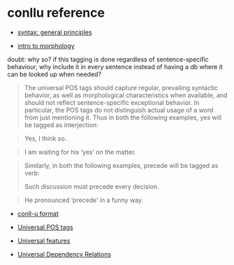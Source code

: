 # conllu reference

- [syntax: general principles](http://universaldependencies.org/u/overview/syntax.html)

- [intro to morphology](http://universaldependencies.org/u/overview/morphology.html)

doubt: why so? if this tagging is done regardless of sentence-specific
behaviour, why include it in every sentence instead of having a db
where it can be looked up when needed?

> The universal POS tags should capture regular, prevailing syntactic
> behavior, as well as morphological characteristics when available,
> and should not reflect sentence-specific exceptional behavior. In
> particular, the POS tags do not distinguish actual usage of a word
> from just mentioning it. Thus in both the following examples, yes
> will be tagged as interjection:

> Yes, I think so.  

> I am waiting for his ‘yes’ on the matter.

> Similarly, in both the following examples, precede will be tagged as
> verb:
>
> Such discussion must precede every decision.  

> He pronounced ‘precede’ in a funny way.

- [conll-u format](http://universaldependencies.org/format.html)

- [Universal POS tags](http://universaldependencies.org/u/pos/index.html)

- [Universal features](http://universaldependencies.org/u/feat/index.html)

- [Universal Dependency Relations](http://universaldependencies.org/u/dep/index.html)
